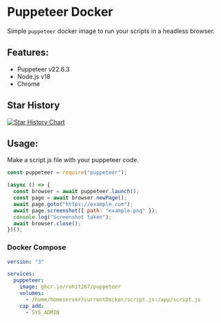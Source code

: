 # Puppeteer Docker

Simple `puppeteer` docker image to run your scripts in a headless browser.

## Features:

- Puppeteer v22.6.3
- Node.js v18
- Chrome

## Star History

[![Star History Chart](https://api.star-history.com/svg?repos=rohit267/puppeteer&type=Timeline)](https://star-history.com/#rohit267/puppeteer&Timeline)

## Usage:

Make a script.js file with your puppeteer code.

```js
const puppeteer = require("puppeteer");

(async () => {
  const browser = await puppeteer.launch();
  const page = await browser.newPage();
  await page.goto("https://example.com");
  await page.screenshot({ path: "example.png" });
  console.log("Screenshot taken");
  await browser.close();
})();
```

### Docker Compose

```yaml
version: "3"

services:
  puppeteer:
    image: ghcr.io/rohit267/puppeteer
    volumes:
      - /home/homeserver/currentDocker/script.js:/app/script.js
    cap_add:
      - SYS_ADMIN
```
